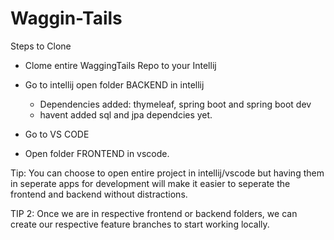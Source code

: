 # Waggin-Tails


Steps to  Clone

- Clome entire WaggingTails Repo to your Intellij

- Go to intellij open folder BACKEND in intellij 
  - Dependencies added:  thymeleaf, spring boot and spring boot dev
  - havent added sql and jpa dependcies yet.
-  Go to VS CODE
  - Open folder FRONTEND in vscode.

Tip: You can choose to open entire project in intellij/vscode but having them in seperate apps for development will make it easier to seperate the frontend and backend without distractions. 

TIP 2: Once we are in respective frontend or backend folders, we can create our respective feature branches to start working locally.  
